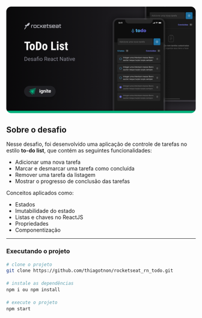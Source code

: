 ![todo](https://raw.githubusercontent.com/thiagotnon/rocketseat_rn_todo/master/.gitassets/cover.png)

## Sobre o desafio

Nesse desafio, foi desenvolvido uma aplicação de controle de tarefas no estilo **to-do list**, que contém as seguintes funcionalidades:

- Adicionar uma nova tarefa
- Marcar e desmarcar uma tarefa como concluída
- Remover uma tarefa da listagem
- Mostrar o progresso de conclusão das tarefas

Conceitos aplicados como:

- Estados
- Imutabilidade do estado
- Listas e chaves no ReactJS
- Propriedades
- Componentização
<hr/>

### Executando o projeto

```bash
# clone o projeto
git clone https://github.com/thiagotnon/rocketseat_rn_todo.git

# instale as dependências
npm i ou npm install

# execute o projeto
npm start
```
